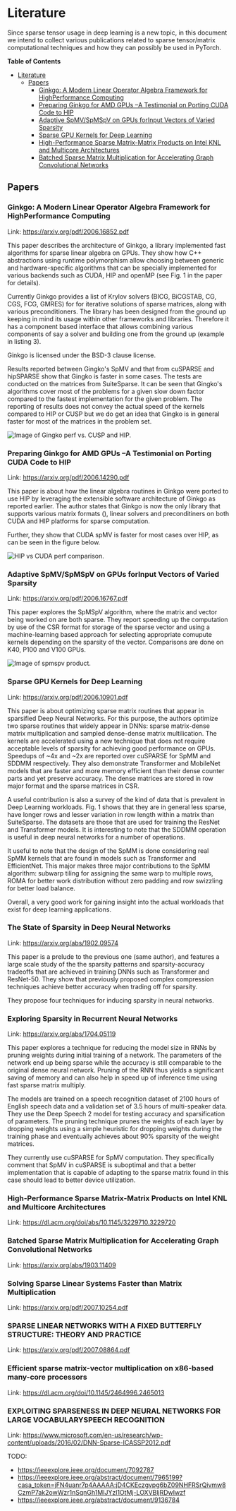 <!--watch-latex-md

This document is processed by watch_latex_md.py program, see

  https://github.com/Quansight/pearu-sandbox/latex_in_markdown/

You can edit this document as you wish. You can also edit the LaTeX
data in img elements, but only the content of `latex-data`:

  1. To automatically update the LaTeX rendering in img element, edit
     the file while watch_latex_md.py is running.

  2. Never change the beginning (`<img latex-data="...`) and the end
     (`...alt="latex">`) parts of the LaTeX img elements as these are
     used by the watch_latex_md.py script.

  3. Changes to other parts of the LaTeX img elements will be
     overwritten.

Enjoy LaTeXing!

watch-latex-md:no-force-rerender
-->

# Literature

Since sparse tensor usage in deep learning is a new topic, in this document
we intend to collect various publications related to sparse tensor/matrix
computational techniques and how they can possibly be used in PyTorch.

<!-- markdown-toc start - Don't edit this section. Run M-x markdown-toc-generate-toc again -->
**Table of Contents**

- [Literature](#literature)
    - [Papers](#papers)
        - [Ginkgo: A Modern Linear Operator Algebra Framework for HighPerformance Computing](#ginkgo-a-modern-linear-operator-algebra-framework-for-highperformance-computing)
        - [Preparing Ginkgo for AMD GPUs –A Testimonial on Porting CUDA Code to HIP](#preparing-ginkgo-for-amd-gpus-a-testimonial-on-porting-cuda-code-to-hip)
        - [Adaptive SpMV/SpMSpV on GPUs forInput Vectors of Varied Sparsity](#adaptive-spmvspmspv-on-gpus-forinput-vectors-of-varied-sparsity)
        - [Sparse GPU Kernels for Deep Learning](#sparse-gpu-kernels-for-deep-learning)
        - [High-Performance Sparse Matrix-Matrix Products on Intel KNL and Multicore Architectures](#high-performance-sparse-matrix-matrix-products-on-intel-knl-and-multicore-architectures)
        - [Batched Sparse Matrix Multiplication for Accelerating Graph Convolutional Networks](#batched-sparse-matrix-multiplication-for-accelerating-graph-convolutional-networks)

<!-- markdown-toc end -->


## Papers

### Ginkgo: A Modern Linear Operator Algebra Framework for HighPerformance Computing

Link: https://arxiv.org/pdf/2006.16852.pdf

This paper describes the architecture of Ginkgo, a library implemented fast algorithms
for sparse linear algebra on GPUs. They show how C++ abstractions using runtime polymorphism
allow choosing between generic and hardware-specific algorithms that can be specially implemented
for various backends such as CUDA, HIP and openMP (see Fig. 1 in the paper for details).

Currently Ginkgo provides a list of Krylov solvers (BICG, BiCGSTAB, CG, CGS, FCG, GMRES) for
for iterative solutions of sparse matrices, along with various preconditioners.
The library has been designed from the ground up keeping in mind its usage within other frameworks
and libraries. Therefore it has a component based interface that allows combining various components
of say a solver and building one from the ground up (example in listing 3).

Ginkgo is licensed under the BSD-3 clause license.

Results reported between Gingko's SpMV and that from cuSPARSE and hipSPARSE show that Gingko
is faster in some cases. The tests are conducted on the matrices from SuiteSparse. It can be
seen that Gingko's algorithms cover most of the problems for a given slow down factor compared to
the fastest implementation for the given problem. The reporting of results does not convey the
actual speed of the kernels compared to HIP or CUSP but we do get an idea that Gingko is in 
general faster for most of the matrices in the problem set.

![Image of Gingko perf vs. CUSP and HIP.](images/gingko-perf-comp.png) 


### Preparing Ginkgo for AMD GPUs –A Testimonial on Porting CUDA Code to HIP

Link: https://arxiv.org/pdf/2006.14290.pdf

This paper is about how the linear algebra routines in Ginkgo were ported to use HIP by
leveraging the extensible software architecture of Ginkgo as reported earlier. The author
states that Ginkgo is now the only library that supports various matrix formats (), linear
solvers and preconditiners on both CUDA and HIP platforms for sparse computation.

Further, they show that CUDA spMV is faster for most cases over HIP, as can be seen in the
figure below.

![HIP vs CUDA perf comparison.](images/cuda-hip-comp-gingko.png) 

### Adaptive SpMV/SpMSpV on GPUs forInput Vectors of Varied Sparsity

Link: https://arxiv.org/pdf/2006.16767.pdf

This paper explores the SpMSpV algorithm, where the matrix and vector being worked on are both sparse.
They report speeding up the computation by use of the CSR format for storage of the sparse vector and 
using a machine-learning based approach for selecting appropriate comupute kernels depending on the
sparsity of the vector. Comparisons are done on K40, P100 and V100 GPUs.

![Image of spmspv product.](images/spvspm-product.png)

### Sparse GPU Kernels for Deep Learning

Link: https://arxiv.org/pdf/2006.10901.pdf

This paper is about optimizing sparse matrix routines that appear in sparsified Deep Neural Networks.
For this purpose, the authors optimize two sparse routines that widely appear in DNNs: sparse matrix-dense
matrix multiplication and sampled dense-dense matrix multilication. The kernels are accelerated using
a new technique that does not require acceptable levels of sparsity for achieving good performance
on GPUs. Speedups of ~4x and ~2x are reported over cuSPARSE for SpMM and SDDMM respectively. They
also demonstrate Transformer and MobileNet models that are faster and more memory efficient than
their dense counter parts and yet preserve accuracy. The dense matrices are stored in row major
format and the sparse matrices in CSR.

A useful contribution is also a survey of the kind of data that is prevalent in Deep Learning
workloads. Fig. 1 shows that they are in general less sparse, have longer rows and lesser
variation in row length within a matrix than SuiteSparse. The datasets are those that are
used for training the ResNet and Transformer models. It is interesting to note that the 
SDDMM operation is useful in deep neural networks for a number of operations.

It useful to note that the design of the SpMM is done considering real SpMM kernels that
are found in models such as Transformer and EfficientNet. This major makes three major
contributions to the SpMM algorithm: subwarp tiling for assigning the same warp to
multiple rows, ROMA for better work distribution without zero padding and row swizzling
for better load balance.

Overall, a very good work for gaining insight into the actual workloads that exist
for deep learning applications.

### The State of Sparsity in Deep Neural Networks

Link: https://arxiv.org/abs/1902.09574

This paper is a prelude to the previous one (same author), and features a large scale study of the
the sparsity patterns and sparsity-accuracy tradeoffs that are achieved in training
DNNs such as Transformer and ResNet-50. They show that previously proposed complex compression
techniques achieve better accuracy when trading off for sparsity.

They propose four techniques for inducing sparsity in neural networks.

### Exploring Sparsity in Recurrent  Neural  Networks

Link: https://arxiv.org/abs/1704.05119

This paper explores a technique for reducing the model size in RNNs by pruning weights
during initial training of a network. The parameters of the network end up being sparse
while the accuracy is still comparable to the original dense neural network. Pruning
of the RNN thus yields a significant saving of memory and can also help in speed up
of inference time using fast sparse matrix multiply.

The models are trained on a speech recognition dataset of 2100 hours of English speech
data and a validation set of 3.5 hours of multi-speaker data. They use the Deep Speech 2
model for testing accuracy and sparsification of parameters. The pruning technique prunes
the weights of each layer by dropping weights using a simple heuristic for dropping weights
during the training phase and eventually achieves about 90% sparsity of the weight matrices.

They currently use cuSPARSE for SpMV computation. They specifically comment that SpMV in cuSPARSE
is suboptimal and that a better implementation that is capable of adapting to the sparse matrix
found in this case should lead to better device utilization.


### High-Performance Sparse Matrix-Matrix Products on Intel KNL and Multicore Architectures

Link: https://dl.acm.org/doi/abs/10.1145/3229710.3229720

### Batched Sparse Matrix Multiplication for Accelerating Graph Convolutional Networks

Link: https://arxiv.org/abs/1903.11409

### Solving Sparse Linear Systems Faster than Matrix Multiplication

Link: https://arxiv.org/pdf/2007.10254.pdf

### SPARSE LINEAR NETWORKS WITH A FIXED BUTTERFLY STRUCTURE: THEORY AND PRACTICE

Link: https://arxiv.org/pdf/2007.08864.pdf

### Efficient sparse matrix-vector multiplication on x86-based many-core processors

Link: https://dl.acm.org/doi/10.1145/2464996.2465013

### EXPLOITING SPARSENESS IN DEEP NEURAL NETWORKS FOR LARGE VOCABULARYSPEECH RECOGNITION

Link: https://www.microsoft.com/en-us/research/wp-content/uploads/2016/02/DNN-Sparse-ICASSP2012.pdf

TODO:

* https://ieeexplore.ieee.org/document/7092787
* https://ieeexplore.ieee.org/abstract/document/7965199?casa_token=jFN4uanr7p4AAAAA:jD4CKEczgvpg6bZ09NHFRSrQivmw8CzmP7ak2owWzr1nSqnGh1MIJYzl1OtMj-LOXVBljRDwIwzf
* https://ieeexplore.ieee.org/abstract/document/9136784
